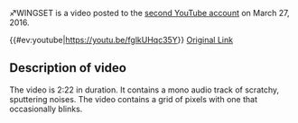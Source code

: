 ♐WINGSET is a video posted to the [second YouTube account](Real_and_Fake_channels "wikilink") on March 27, 2016.

{{\#ev:youtube|<https://youtu.be/fglkUHqc35Y>}} [Original Link](https://youtu.be/AFsdkATR-Jk)

## Description of video

The video is 2:22 in duration. It contains a mono audio track of
scratchy, sputtering noises. The video contains a grid of pixels with
one that occasionally blinks.
